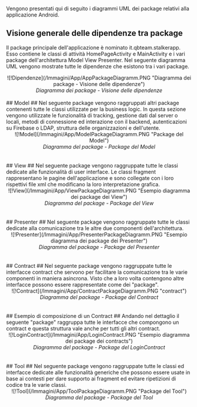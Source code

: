Vengono presentati qui di seguito i diagrammi UML dei package relativi alla applicazione Android.
## Visione generale delle dipendenze tra package ##
Il package principale dell'applicazione è nominato it.qbteam.stalkerapp. Esso contiene le classi di attività HomePageActivity e MainActivity e i vari package dell'architettura Model View Presenter. Nel seguente diagramma UML vengono mostrate tutte le dipendenze che esistono tra i vari package.
<div align="center"> 
  ![!Dipendenze](/Immagini/App/AppPackageDiagramm.PNG "Diagramma dei package - Visione delle dipendenze")
<figcaption align=center> <em> Diagramma dei package - Visione delle dipendenze </em> </figcaption>
</div>

<br/>
## Model ##
Nel seguente package vengono raggruppati altri package contenenti tutte le classi utilizzate per la business logic. In questa sezione vengono utilizzate le funzionalità di tracking, gestione dati dal server o locali, metodi di connessione ed interazione con il backend, autenticazioni su Firebase o LDAP, struttura delle organizzazioni e dell'utente.
<div align="center">
![!Model](/Immagini/App/ModelPackageDiagramm.PNG "Package del Model")
<figcaption align=center> <em> Diagramma del package - Package del Model </em> </figcaption>
<br/>
</div>

<br/>
## View ##
Nel seguente package vengono raggruppate tutte le classi dedicate alle funzionalità di user interface. Le classi fragment rappresentano le pagine dell'applicazione e sono collegate con i loro rispettivi file xml che modificano la loro interpretazione grafica.
<div align="center">
![!View](/Immagini/App/ViewPackageDiagramm.PNG "Esempio diagramma dei package dei View")
<figcaption align=center> <em> Diagramma del package - Package del View </em> </figcaption>
<br/>
</div>

<br/>
## Presenter ##
Nel seguente package vengono raggruppate tutte le classi dedicate alla comunicazione tra le altre due componenti dell'architettura.
<div align="center">
![!Presenter](/Immagini/App/PresenterPackageDiagramm.PNG "Esempio diagramma dei package dei Presenter")
<figcaption align=center> <em> Diagramma del package - Package del Presenter </em> </figcaption>
<br/>
</div>

<br/>
## Contract ##
Nel seguente package vengono raggruppate tutte le interfacce contract che servono per facilitare la comunicazione tra le varie componenti in maniera asincrona. Visto che a loro volta contengono altre interfacce possono essere rappresentate come dei "package".
<div align="center">
![!Contract](/Immagini/App/ContractPackageDiagramm.PNG "contract")
<figcaption align=center> <em> Diagramma del package - Package del Contract </em> </figcaption>
<br/>
</div>

<br/>
## Esempio di composizione di un Contract ##
Andando nel dettaglio il seguente "package" raggruppa tutte le interfacce che compongono un contract e questa struttura vale anche per tutti gli altri contract.
<div align="center">
![!LoginContract](/Immagini/App/LoginContract.PNG "Esempio diagramma dei package dei contracts")
<figcaption align=center> <em> Diagramma del package - Package del LoginContract </em> </figcaption>
<br/>
</div>

<br/>
## Tool ##
Nel seguente package vengono raggruppate tutte le classi ed interfacce dedicate alle funzionalità generiche che possono essere usate in base ai contesti per dare supporto ai fragment ed evitare ripetizioni di codice tra le varie classi.
<div align="center">
![!Tool](/Immagini/App/ToolPackageDiagramm.PNG "Package del Tool")
<figcaption align=center> <em> Diagramma del package - Package del Tool </em> </figcaption>
<br/>
</div>


